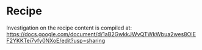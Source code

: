# Recipe

Investigation on the recipe content is compiled at: https://docs.google.com/document/d/1aB2GwkkJWvQTWkWbua2wes8OIEF2YKKTei7vfy0NXoE/edit?usp=sharing
